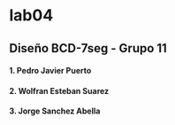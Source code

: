 # lab04

## Diseño BCD-7seg - Grupo 11
#### 1. Pedro Javier Puerto
#### 2. Wolfran Esteban Suarez
#### 3. Jorge Sanchez Abella
